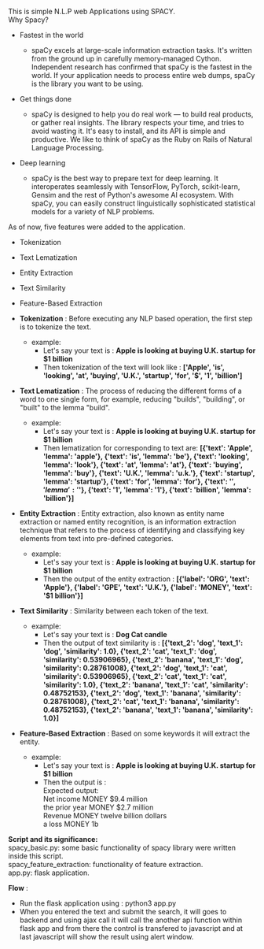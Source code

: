 This is simple N.L.P web Applications using SPACY.  
Why Spacy?  
- Fastest in the world   
 
    - spaCy excels at large-scale information extraction tasks. It's written from the ground up in carefully memory-managed Cython. Independent research has confirmed that spaCy is the fastest in the world. If your application needs to process entire web dumps, spaCy is the library you want to be using.  

- Get things done  

    - spaCy is designed to help you do real work — to build real products, or gather real insights. The library respects your time, and tries to avoid wasting it. It's easy to install, and its API is simple and productive. We like to think of spaCy as the Ruby on Rails of Natural Language Processing.  
    
-  Deep learning  
    -   spaCy is the best way to prepare text for deep learning. It interoperates seamlessly with TensorFlow, PyTorch, scikit-learn, Gensim and the rest of Python's awesome AI ecosystem. With spaCy, you can easily construct linguistically sophisticated statistical models for a variety of NLP problems.  
    
As of now, five features were added to the application.  
- Tokenization 
- Text Lematization 
- Entity Extraction 
- Text Similarity 
- Feature-Based Extraction

- **Tokenization** : Before executing any NLP based operation, the first step is to tokenize the text.  
    - example:   
        - Let's say your text is : **Apple is looking at buying U.K. startup for $1 billion**  
        - Then tokenization of the text will look like : **['Apple', 'is', 'looking', 'at', 'buying', 'U.K.', 'startup', 'for', '$', '1', 'billion']**  
          
- **Text Lematization** : The process of reducing the different forms of a word to one single form, for example, reducing "builds", "building", or "built" to the lemma "build".  
    - example: 
        -   Let's say your text is : **Apple is looking at buying U.K. startup for $1 billion** 
        -   Then lematization for corresponding to text are: **[{'text': 'Apple', 'lemma': 'apple'}, {'text': 'is', 'lemma': 'be'}, {'text': 'looking', 'lemma': 'look'}, {'text': 'at', 'lemma': 'at'}, {'text': 'buying', 'lemma': 'buy'}, {'text': 'U.K.', 'lemma': 'u.k.'}, {'text': 'startup', 'lemma': 'startup'}, {'text': 'for', 'lemma': 'for'}, {'text': '$', 'lemma': '$'}, {'text': '1', 'lemma': '1'}, {'text': 'billion', 'lemma': 'billion'}]**  
        
- **Entity Extraction** : Entity extraction, also known as entity name extraction or named entity recognition, is an information extraction technique that refers to the process of identifying and classifying key elements from text into pre-defined categories.  
    - example: 
        - Let's say your text is : **Apple is looking at buying U.K. startup for $1 billion**  
        - Then the output of the entity extraction : **[{'label': 'ORG', 'text': 'Apple'}, {'label': 'GPE', 'text': 'U.K.'}, {'label': 'MONEY', 'text': '$1 billion'}]**  
        
 
- **Text Similarity** : Similarity between each token of the text.
    - example: 
        - Let's say your text is : **Dog Cat candle**  
        - Then the output of text similarity is : **[{'text_2': 'dog', 'text_1': 'dog', 'similarity': 1.0}, {'text_2': 'cat', 'text_1': 'dog', 'similarity': 0.53906965}, {'text_2': 'banana', 'text_1': 'dog', 'similarity': 0.28761008}, {'text_2': 'dog', 'text_1': 'cat', 'similarity': 0.53906965}, {'text_2': 'cat', 'text_1': 'cat', 'similarity': 1.0}, {'text_2': 'banana', 'text_1': 'cat', 'similarity': 0.48752153}, {'text_2': 'dog', 'text_1': 'banana', 'similarity': 0.28761008}, {'text_2': 'cat', 'text_1': 'banana', 'similarity': 0.48752153}, {'text_2': 'banana', 'text_1': 'banana', 'similarity': 1.0}]**  
          
          
- **Feature-Based Extraction** : Based on some keywords it will extract the entity.
    - example:
        - Let's say your text is : **Apple is looking at buying U.K. startup for $1 billion**  
        - Then the output is :   
                        Expected output:  
                   Net income      MONEY   $9.4 million  
                   the prior year  MONEY   $2.7 million  
                   Revenue         MONEY   twelve billion dollars  
                    a loss          MONEY   1b   
    
   
**Script and its significance:**  
spacy_basic.py: some basic functionality of spacy library were written inside this script.  
spacy_feature_extraction: functionality of feature extraction.  
app.py: flask application.  

**Flow** :  
- Run the flask application using : python3 app.py  
- When you entered the text and submit the search, it will goes to backend and using ajax call it will call the another api function within flask app and from there the control is transfered to javascript and at last javascript will show the result using alert window.  

 
        
    

  
    

  



